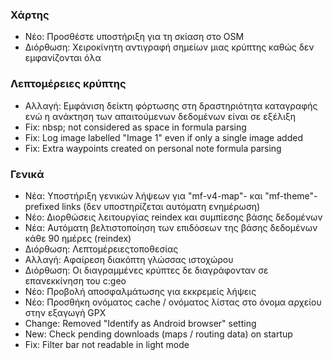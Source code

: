 
### Χάρτης
- Νέο: Προσθέστε υποστήριξη για τη σκίαση στο OSM
- Διόρθωση: Χειροκίνητη αντιγραφή σημείων μιας κρύπτης καθώς δεν εμφανίζονται όλα

### Λεπτομέρειες κρύπτης
- Αλλαγή: Εμφάνιση δείκτη φόρτωσης στη δραστηριότητα καταγραφής ενώ η ανάκτηση των απαιτούμενων δεδομένων είναι σε εξέλιξη
- Fix: nbsp; not considered as space in formula parsing
- Fix: Log image labelled "Image 1" even if only a single image added
- Fix: Extra waypoints created on personal note formula parsing

### Γενικά
- Νέα: Υποστήριξη γενικών λήψεων για "mf-v4-map"- και "mf-theme"-prefixed links (δεν υποστηρίζεται αυτόματη ενημέρωση)
- Νέο: Διορθώσεις λειτουργίας reindex και συμπίεσης βάσης δεδομένων
- Νέα: Αυτόματη βελτιστοποίηση των επιδόσεων της βάσης δεδομένων κάθε 90 ημέρες (reindex)
- Διόρθωση: Λεπτομέρειεςτοποθεσίας
- Αλλαγή: Αφαίρεση διακόπτη γλώσσας ιστοχώρου
- Διόρθωση: Οι διαγραμμένες κρύπτες δε διαγράφονταν σε επανεκκίνηση του c:geo
- Νέο: Προβολή αποσφαλμάτωσης για εκκρεμείς λήψεις
- Νέο: Προσθήκη ονόματος cache / ονόματος λίστας στο όνομα αρχείου στην εξαγωγή GPX
- Change: Removed "Identify as Android browser" setting
- New: Check pending downloads (maps / routing data) on startup
- Fix: Filter bar not readable in light mode

